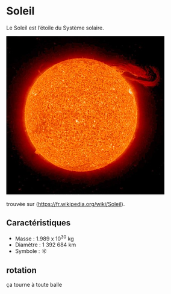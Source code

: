 # Soleil
Le Soleil est l’étoile du Système solaire.

![Icone du soleil](soleil.jpg)

 trouvée sur (https://fr.wikipedia.org/wiki/Soleil).

## Caractéristiques

- Masse : 1.989 x 10<sup>30</sup> kg
- Diamètre : 1 392 684 km
- Symbole : &#9788;

## rotation 

ça tourne à toute balle 
